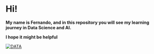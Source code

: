 # **Hi!**

**My name is Fernando, and in this repository you will see my learning journey in Data Science and AI.**

**I hope it might be helpful**

[![DATA](https://miro.medium.com/max/700/1*S6Nula7pjNALvSrdKRvQLA.jpeg "DATA")](hthttps://miro.medium.com/max/700/1*S6Nula7pjNALvSrdKRvQLA.jpegtp:// "DATA")
